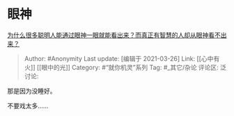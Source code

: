 # 眼神
[为什么很多聪明人能通过眼神一眼就能看出来？而真正有智慧的人却从眼神看不出来？](https://www.zhihu.com/question/55333539/answer/1800308155)

> Author: #Anonymity
> Last update: [编辑于 2021-03-26]
> Link: [[心中有火]] [[眼中的光]]
> Category: #“就你机灵”系列
> Tag: #_其它/杂论
> 评论区:
> 泛讨论:

那是因为没睡好。

不要戏太多……
